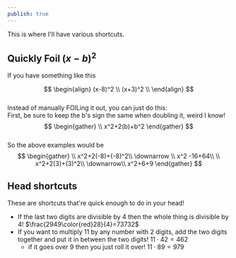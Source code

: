```yaml
---
publish: true
---
```

  
  
This is where I'll have various shortcuts.  
  
## Quickly Foil $(x-b)^2$  
If you have something like this  
  
$$  
\begin{align}  
(x-8)^2 \\   
(x+3)^2 \\   
\end{align}  
$$  
Instead of manually FOILing it out, you can just do this:  
First, be sure to keep the b's sign the same when doubling it, weird I know!  
$$  
\begin{gather} \\  
x^2+2(b)+b^2  
\end{gather}  
$$  
So the above examples would be   
$$  
\begin{gather} \\  
x^2+2(-8)+(-8)^2\\  
\downarrow \\  
x^2 -16+64\\  
\\  
x^2+2(3)+(3)^2\\  
\downarrow\\  
x^2+6+9  
\end{gather}  
$$  
  
  
## Head shortcuts  
These are shortcuts that're quick enough to do in your head!  
- If the last two digits are divisible by 4 then the whole thing is divisible by 4! $\frac{2949\color{red}28}{4}=73732$  
- If you want to multiply 11 by any number with 2 digits, add the two digits together and put it in between the two digits! $11 \cdot42=462$  
	- if it goes over 9 then you just roll it over! $11 \cdot 89 = 979$
